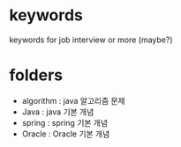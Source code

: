 # keywords
keywords for job interview
or more (maybe?)

# folders
- algorithm : java 알고리즘 문제
- Java : java 기본 개념 
- spring : spring 기본 개념
- Oracle : Oracle 기본 개념
